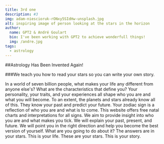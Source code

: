 ```yaml
---
title: 3rd one
description: #3
img: adam-niescioruk-rONxy5SIdHw-unsplash.jpg
alt: inspiring image of person looking at the stars in the horizon
author: 
  name: GPT2 & André Goulart
  bio: I've been working with GPT2 to achieve wonderfull things!
  img: /andre.jpg
tags: 
  - astrology
---
```


##Astrology Has Been Invented Again!

###We teach you how to read your stars so you can write your own story.

In a world of seven billion people, what makes your life any different from anyone else's?
What are the characteristics that define you? Your personality, your traits, and your experiences all shape who you are and what you will become.
To an extent, the planets and stars already know all of this. They know your past and predict your future. Your zodiac sign is a reflection of who you are and what is to come.
This website offers free natal charts and interpretations for all signs.
We aim to provide insight into who you are and what makes you tick.
We will explain your past, present, and future. We will point you in the right direction and help you become the best version of yourself.
What are you going to do about it?
The answers are in your stars.
This is your life. These are your stars.
This is your story.